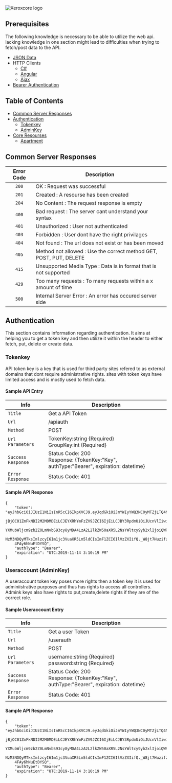 ![Xeroxcore logo](https://github.com/Nasar165/Xeroxcore/blob/master/Xeroxcore_Logo.png)

## Prerequisites
The following knowledge is necessary to be able to utilize the web api.
lacking knowledge in one section might lead to difficulties when trying
to fetch/post data to the API.

* [JSON Data](https://www.json.org/)
* HTTP Clients 
  * [C#](https://docs.microsoft.com/en-us/dotnet/api/system.net.http.httpclient?view=netframework-4.8)
  * [Angular](https://angular.io/guide/http)
  * [Ajax](https://www.w3schools.com/js/js_ajax_http_send.asp)
* [Bearer Authentication](https://tools.ietf.org/html/rfc6750#section-2.1)

<!--ts-->
## Table of Contents
* [Common Server Responses](#common-server-responses)
* [Authentication](#Authentication)
  * [Tokenkey](#Tokenkey)
  * [AdminKey](#useraccount-adminkey)
* [Core Resourses](#core-resourses)
  * [Apartment](#apartments)
<!--te-->

## Common Server Responses
| Error Code | Description |
| :---: | --- |
| `200` | OK : Request was successful |
| `201` | Created : A resourse has been created |
| `204` | No Content : The request response is empty |
| `400` | Bad request : The server cant understand your syntax |
| `401` | Unauthorized : User not authenticated |
| `403` | Forbidden : User dont have the right privilages |
| `404` | Not found : The url does not exist or has been moved |
| `405` | Method not allowed : Use the correct method GET, POST, PUT, DELETE |
| `415` | Unsupported Media Type : Data is in format that is not supported |
| `429` | Too many requests : To many requests within a x amount of time |
| `500` | Internal Server Error  : An error has occured server side |

## Authentication
This section contains information regarding authentication. It aims at
helping you to get a token key and then utilize it within the header to
either fetch, put, delete or create data.

### Tokenkey
API token key is a key that is used for third party sites refered to as 
external domains that dont require administrative rights. sites with
token keys have limited access and is mostly  used to fetch data.
#### Sample API Entry
| Info | Description |
| ------------- | ------------- |
| `Title` | Get a API Token |
| `Url` | /apiauth |
| `Method` | POST |
| `Url Parameters` | TokenKey:string {Required} <br/> GroupKey:int {Required} |
| `Success Response` | Status Code: 200 <br/> Response: {TokenKey:"Key", authType:"Bearer", expiration: datetime}|
| `Error Response` | Status Code: 401 |

#### Sample API Response
```
{
    "token": "eyJhbGciOiJIUzI1NiIsInR5cCI6IkpXVCJ9.eyJqdGkiOiJmYWIyYWQ3NC0yMTZjLTQ4N2MtY
    jBjOC01ZmFkNDI2M2M0MDEiLCJEYXRhYmFzZV9JZCI6IjEiLCJBY3RpdmUiOiJUcnVlIiwiaHR0cDovL3NjaGVt
    YXMubWljcm9zb2Z0LmNvbS93cy8yMDA4LzA2L2lkZW50aXR5L2NsYWltcy9yb2xlIjoiQWRtaW4iLCJleHAiOjE1
    NzM3NDQyMTksImlzcyI6Im1jc3VuaXR5Lm5ldCIsImF1ZCI6IlVzZXIifQ._W8jt7HuzifzEartVSCbDkVKAeFKx
    4FAy6hNuEtDYSQ",
    "authType": "Bearer",
    "expiration": "UTC:2019-11-14 3:10:19 PM"
}
```

### Useraccount (AdminKey)
A useraccount token key poses more rights then a token key it is used for
adminiistrative purposes and thus has rights to access all controllers.
Admink keys also have rights to put,create,delete rights if they are of the
correct role.
#### Sample Useraccount Entry
| Info | Description |
| ------------- | ------------- |
| `Title` | Get a user Token |
| `Url` | /userauth |
| `Method` | POST |
| `Url Parameters` | username:string {Required} <br/> password:string {Required} |
| `Success Response` | Status Code: 200 <br/> Response: {TokenKey:"Key", authType:"Bearer", expiration: datetime}|
| `Error Response` | Status Code: 401 |

#### Sample API Response
```
{
    "token": "eyJhbGciOiJIUzI1NiIsInR5cCI6IkpXVCJ9.eyJqdGkiOiJmYWIyYWQ3NC0yMTZjLTQ4N2MtY
    jBjOC01ZmFkNDI2M2M0MDEiLCJEYXRhYmFzZV9JZCI6IjEiLCJBY3RpdmUiOiJUcnVlIiwiaHR0cDovL3NjaGVt
    YXMubWljcm9zb2Z0LmNvbS93cy8yMDA4LzA2L2lkZW50aXR5L2NsYWltcy9yb2xlIjoiQWRtaW4iLCJleHAiOjE1
    NzM3NDQyMTksImlzcyI6Im1jc3VuaXR5Lm5ldCIsImF1ZCI6IlVzZXIifQ._W8jt7HuzifzEartVSCbDkVKAeFKx
    4FAy6hNuEtDYSQ",
    "authType": "Bearer",
    "expiration": "UTC:2019-11-14 3:10:19 PM"
}
```
